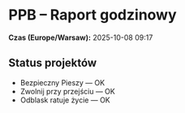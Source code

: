 # PPB – Raport godzinowy
**Czas (Europe/Warsaw):** 2025-10-08 09:17

## Status projektów
- Bezpieczny Pieszy — OK
- Zwolnij przy przejściu — OK
- Odblask ratuje życie — OK

